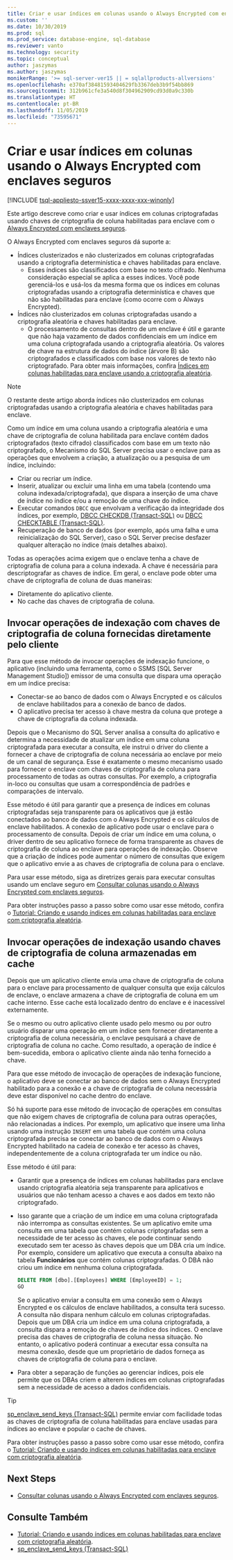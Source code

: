 ```yaml
---
title: Criar e usar índices em colunas usando o Always Encrypted com enclaves seguros | Microsoft Docs
ms.custom: ''
ms.date: 10/30/2019
ms.prod: sql
ms.prod_service: database-engine, sql-database
ms.reviewer: vanto
ms.technology: security
ms.topic: conceptual
author: jaszymas
ms.author: jaszymas
monikerRange: '>= sql-server-ver15 || = sqlallproducts-allversions'
ms.openlocfilehash: e370af38481593404629fb3367deb3b9f54bb869
ms.sourcegitcommit: 312b961cfe3a540d8f304962909cd93d0a9c330b
ms.translationtype: HT
ms.contentlocale: pt-BR
ms.lasthandoff: 11/05/2019
ms.locfileid: "73595671"
---
```

# <a name="create-and-use-indexes-on-columns-using-always-encrypted-with-secure-enclaves"></a>Criar e usar índices em colunas usando o Always Encrypted com enclaves seguros
[!INCLUDE [tsql-appliesto-ssver15-xxxx-xxxx-xxx-winonly](../../../includes/tsql-appliesto-ssver15-xxxx-xxxx-xxx-winonly.md)]

Este artigo descreve como criar e usar índices em colunas criptografadas usando chaves de criptografia de coluna habilitadas para enclave com o [Always Encrypted com enclaves seguros](always-encrypted-enclaves.md). 

O Always Encrypted com enclaves seguros dá suporte a:
- Índices clusterizados e não clusterizados em colunas criptografadas usando a criptografia determinística e chaves habilitadas para enclave.
  - Esses índices são classificados com base no texto cifrado. Nenhuma consideração especial se aplica a esses índices. Você pode gerenciá-los e usá-los da mesma forma que os índices em colunas criptografadas usando a criptografia determinística e chaves que não são habilitadas para enclave (como ocorre com o Always Encrypted). 
- Índices não clusterizados em colunas criptografadas usando a criptografia aleatória e chaves habilitadas para enclave.
  - O processamento de consultas dentro de um enclave é útil e garante que não haja vazamento de dados confidenciais em um índice em uma coluna criptografada usando a criptografia aleatória. Os valores de chave na estrutura de dados do índice (árvore B) são criptografados e classificados com base nos valores de texto não criptografado. Para obter mais informações, confira [Índices em colunas habilitadas para enclave usando a criptografia aleatória](always-encrypted-enclaves.md#indexes-on-enclave-enabled-columns-using-randomized-encryption).

> [!NOTE]
> O restante deste artigo aborda índices não clusterizados em colunas criptografadas usando a criptografia aleatória e chaves habilitadas para enclave.

Como um índice em uma coluna usando a criptografia aleatória e uma chave de criptografia de coluna habilitada para enclave contém dados criptografados (texto cifrado) classificados com base em um texto não criptografado, o Mecanismo do SQL Server precisa usar o enclave para as operações que envolvem a criação, a atualização ou a pesquisa de um índice, incluindo:

- Criar ou recriar um índice.
- Inserir, atualizar ou excluir uma linha em uma tabela (contendo uma coluna indexada/criptografada), que dispara a inserção de uma chave de índice no índice e/ou a remoção de uma chave do índice.
- Executar comandos `DBCC` que envolvam a verificação da integridade dos índices, por exemplo, [DBCC CHECKDB (Transact-SQL)](../../../t-sql/database-console-commands/dbcc-checkdb-transact-sql.md) ou [DBCC CHECKTABLE (Transact-SQL)](../../../t-sql/database-console-commands/dbcc-checktable-transact-sql.md).
- Recuperação de banco de dados (por exemplo, após uma falha e uma reinicialização do SQL Server), caso o SQL Server precise desfazer qualquer alteração no índice (mais detalhes abaixo).

Todas as operações acima exigem que o enclave tenha a chave de criptografia de coluna para a coluna indexada. A chave é necessária para descriptografar as chaves de índice. Em geral, o enclave pode obter uma chave de criptografia de coluna de duas maneiras:
- Diretamente do aplicativo cliente.
- No cache das chaves de criptografia de coluna.

## <a name="invoke-indexing-operations-with-column-encryption-keys-provided-directly-by-the-client"></a>Invocar operações de indexação com chaves de criptografia de coluna fornecidas diretamente pelo cliente
Para que esse método de invocar operações de indexação funcione, o aplicativo (incluindo uma ferramenta, como o SSMS [SQL Server Management Studio]) emissor de uma consulta que dispara uma operação em um índice precisa:

- Conectar-se ao banco de dados com o Always Encrypted e os cálculos de enclave habilitados para a conexão de banco de dados.
- O aplicativo precisa ter acesso à chave mestra da coluna que protege a chave de criptografia da coluna indexada.

Depois que o Mecanismo do SQL Server analisa a consulta do aplicativo e determina a necessidade de atualizar um índice em uma coluna criptografada para executar a consulta, ele instrui o driver do cliente a fornecer a chave de criptografia de coluna necessária ao enclave por meio de um canal de segurança. Esse é exatamente o mesmo mecanismo usado para fornecer o enclave com chaves de criptografia de coluna para processamento de todas as outras consultas. Por exemplo, a criptografia in-loco ou consultas que usam a correspondência de padrões e comparações de intervalo.

Esse método é útil para garantir que a presença de índices em colunas criptografadas seja transparente para os aplicativos que já estão conectados ao banco de dados com o Always Encrypted e os cálculos de enclave habilitados. A conexão de aplicativo pode usar o enclave para o processamento de consulta. Depois de criar um índice em uma coluna, o driver dentro de seu aplicativo fornece de forma transparente as chaves de criptografia de coluna ao enclave para operações de indexação. Observe que a criação de índices pode aumentar o número de consultas que exigem que o aplicativo envie a as chaves de criptografia de coluna para o enclave.

Para usar esse método, siga as diretrizes gerais para executar consultas usando um enclave seguro em [Consultar colunas usando o Always Encrypted com enclaves seguros](always-encrypted-enclaves-query-columns.md).

Para obter instruções passo a passo sobre como usar esse método, confira o [Tutorial: Criando e usando índices em colunas habilitadas para enclave com criptografia aleatória](../tutorial-creating-using-indexes-on-enclave-enabled-columns-using-randomized-encryption.md).

## <a name="invoke-indexing-operations-using-cached-column-encryption-keys"></a>Invocar operações de indexação usando chaves de criptografia de coluna armazenadas em cache

Depois que um aplicativo cliente envia uma chave de criptografia de coluna para o enclave para processamento de qualquer consulta que exija cálculos de enclave, o enclave armazena a chave de criptografia de coluna em um cache interno. Esse cache está localizado dentro do enclave e é inacessível externamente.

Se o mesmo ou outro aplicativo cliente usado pelo mesmo ou por outro usuário disparar uma operação em um índice sem fornecer diretamente a criptografia de coluna necessária, o enclave pesquisará a chave de criptografia de coluna no cache. Como resultado, a operação de índice é bem-sucedida, embora o aplicativo cliente ainda não tenha fornecido a chave.

Para que esse método de invocação de operações de indexação funcione, o aplicativo deve se conectar ao banco de dados sem o Always Encrypted habilitado para a conexão e a chave de criptografia de coluna necessária deve estar disponível no cache dentro do enclave.

Só há suporte para esse método de invocação de operações em consultas que não exigem chaves de criptografia de coluna para outras operações, não relacionadas a índices. Por exemplo, um aplicativo que insere uma linha usando uma instrução `INSERT` em uma tabela que contém uma coluna criptografada precisa se conectar ao banco de dados com o Always Encrypted habilitado na cadeia de conexão e ter acesso às chaves, independentemente de a coluna criptografada ter um índice ou não.

Esse método é útil para:
 - Garantir que a presença de índices em colunas habilitadas para enclave usando criptografia aleatória seja transparente para aplicativos e usuários que não tenham acesso a chaves e aos dados em texto não criptografado. 
 - Isso garante que a criação de um índice em uma coluna criptografada não interrompa as consultas existentes. Se um aplicativo emite uma consulta em uma tabela que contém colunas criptografadas sem a necessidade de ter acesso às chaves, ele pode continuar sendo executado sem ter acesso às chaves depois que um DBA cria um índice. Por exemplo, considere um aplicativo que executa a consulta abaixo na tabela **Funcionários** que contém colunas criptografadas. O DBA não criou um índice em nenhuma coluna criptografada.

   ```sql
   DELETE FROM [dbo].[Employees] WHERE [EmployeeID] = 1;
   GO
   ```

   Se o aplicativo enviar a consulta em uma conexão sem o Always Encrypted e os cálculos de enclave habilitados, a consulta terá sucesso. A consulta não dispara nenhum cálculo em colunas criptografadas. Depois que um DBA cria um índice em uma coluna criptografada, a consulta dispara a remoção de chaves de índice dos índices. O enclave precisa das chaves de criptografia de coluna nessa situação. No entanto, o aplicativo poderá continuar a executar essa consulta na mesma conexão, desde que um proprietário de dados forneça as chaves de criptografia de coluna para o enclave.

 - Para obter a separação de funções ao gerenciar índices, pois ele permite que os DBAs criem e alterem índices em colunas criptografadas sem a necessidade de acesso a dados confidenciais. 

> [!TIP] 
> [sp_enclave_send_keys (Transact-SQL)](../../system-stored-procedures/sp-enclave-send-keys-sql.md) permite enviar com facilidade todas as chaves de criptografia de coluna habilitadas para enclave usadas para índices ao enclave e popular o cache de chaves.

Para obter instruções passo a passo sobre como usar esse método, confira o [Tutorial: Criando e usando índices em colunas habilitadas para enclave com criptografia aleatória](../tutorial-creating-using-indexes-on-enclave-enabled-columns-using-randomized-encryption.md). 

## <a name="next-steps"></a>Next Steps
- [Consultar colunas usando o Always Encrypted com enclaves seguros](always-encrypted-enclaves-query-columns.md).

## <a name="see-also"></a>Consulte Também  
- [Tutorial: Criando e usando índices em colunas habilitadas para enclave com criptografia aleatória](../tutorial-creating-using-indexes-on-enclave-enabled-columns-using-randomized-encryption.md).
- [sp_enclave_send_keys (Transact-SQL)](../../system-stored-procedures/sp-enclave-send-keys-sql.md)
